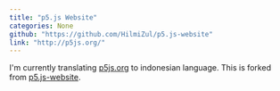 ```yaml
---
title: "p5.js Website"
categories: None
github: "https://github.com/HilmiZul/p5.js-website"
link: "http://p5js.org/"
---
```

I'm currently translating <a href="https://p5js.org/">p5js.org</a> to indonesian language.
This is forked from <a href="https://github.com/processing/p5.js-website">p5.js-website</a>.
